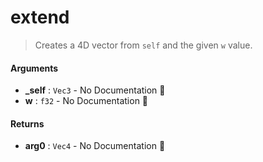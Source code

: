 # extend

>  Creates a 4D vector from `self` and the given `w` value.

#### Arguments

- **\_self** : `Vec3` \- No Documentation 🚧
- **w** : `f32` \- No Documentation 🚧

#### Returns

- **arg0** : `Vec4` \- No Documentation 🚧
